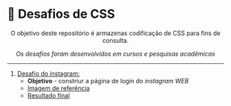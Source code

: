 # 📸 Desafios de CSS

<div align="center">O objetivo deste repositório é armazenas codificação de CSS para fins de consulta.


_Os desafios foram desenvolvidos em cursos e pesquisas acadêmicas_
</div> 

___

<div>

01. <a href="01. Desafio de instagram/">Desafio do instagram:</a>
    - **Objetivo** - constriur a página de login do _instagram WEB_
    - <a href="01. Desafio de instagram/#Prints/">Imagem de referência</a>
    - <a href="01. Desafio de instagram/#Prints/">Resultado final</a>

 </div>
